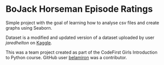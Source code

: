 # BoJack Horseman Episode Ratings
Simple project with the goal of learning how to analyse csv files and create graphs using Seaborn.  
  
Dataset is a modified and updated version of a dataset uploaded by user _jaredhelton_ on [Kaggle](https://www.kaggle.com/jaredhelton/bojack-horseman-season-1-to-5).   
  
This was a team project created as part of the CodeFirst Girls Introduction to Python course. GitHub user [belamiron](https://github.com/belamiron) was a contributor.
